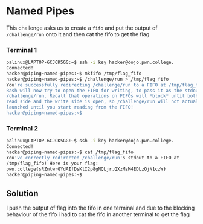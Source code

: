# Named Pipes

This challenge asks us to create a `fifo` and put the output of `/challenge/run` onto it and then cat the fifo to get the flag


### Terminal 1
```bash
palinux@LAPTOP-6CJCK5GG:~$ ssh -i key hacker@dojo.pwn.college.
Connected!
hacker@piping~named-pipes:~$ mkfifo /tmp/flag_fifo
hacker@piping~named-pipes:~$ /challenge/run > /tmp/flag_fifo
You're successfully redirecting /challenge/run to a FIFO at /tmp/flag_fifo!
Bash will now try to open the FIFO for writing, to pass it as the stdout of
/challenge/run. Recall that operations on FIFOs will *block* until both the
read side and the write side is open, so /challenge/run will not actually be
launched until you start reading from the FIFO!
hacker@piping~named-pipes:~$
```

### Terminal 2
```bash
palinux@LAPTOP-6CJCK5GG:~$ ssh -i key hacker@dojo.pwn.college.
Connected!
hacker@piping~named-pipes:~$ cat /tmp/flag_fifo
You've correctly redirected /challenge/run's stdout to a FIFO at
/tmp/flag_fifo! Here is your flag:
pwn.college{sRZntwrGYdAIfDsKlI2p8gNQLjr.QXzMzM4EDLzQjN1czW}
hacker@piping~named-pipes:~$
```
## Solution 
I push the output of flag into the fifo in one terminal and due to the blocking behaviour of the fifo i had to cat the fifo in another terminal to get the flag
